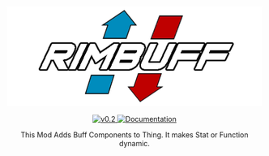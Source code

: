<p align="center">
    <img src="https://github.com/jhjjgu0115/RimBuff/blob/master/About/Preview.png" alt="JecsTools" />
</p>
<p align="center">
  <a href="https://github.com/jhjjgu0115/RimBuff/releases">
    <img src="https://img.shields.io/badge/release-v0.2-0066cc.svg?style=flat" alt="v0.2" />
  </a>
  <a href="https://github.com/jhjjgu0115/RimBuff/wiki">
    <img src="https://img.shields.io/badge/documentation-Wiki-cc0303.svg?style=flat" alt="Documentation" />
  </a>
</p>

<p align="center">
 This Mod Adds Buff Components to Thing. It makes Stat or Function dynamic.
</p>

